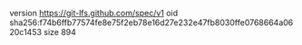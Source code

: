 version https://git-lfs.github.com/spec/v1
oid sha256:f74b6ffb77574fe8e75f2eb78e16d27e232e47fb8030ffe0768664a0620c1453
size 894
